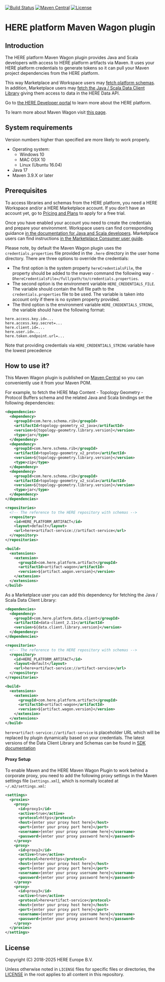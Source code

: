 [![Build Status](https://github.com/heremaps/here-artifact-maven-wagon/actions/workflows/release.yml/badge.svg)](https://github.com/heremaps/here-artifact-maven-wagon/actions?query=workflow%3ARelease+branch%3Amaster)
[![Maven Central](https://img.shields.io/maven-central/v/com.here.platform.artifact/artifact-wagon)](https://search.maven.org/artifact/com.here.platform.artifact/artifact-wagon)
[![License](https://img.shields.io/badge/License-Apache%202.0-blue.svg)](LICENSE)

# HERE platform Maven Wagon plugin

##  Introduction
The HERE platform Maven Wagon plugin provides Java and Scala developers with access to HERE platform artifacts via Maven. It uses your HERE platform credentials to generate tokens so it can pull your Maven project dependencies from the HERE platform.

This way Marketplace and Workspace users may [fetch platform schemas](https://www.here.com/docs/bundle/here-workspace-developer-guide-java-scala/page/proto-schema/README.html). In addition, Marketplace users may [fetch the Java / Scala Data Client Library](https://www.here.com/docs/bundle/data-client-library-developer-guide-java-scala/page/client/get-data.html) giving them access to data in the HERE Data API. 

Go to [the HERE Developer portal](https://developer.here.com/products/platform) to learn more about the HERE platform.

To learn more about Maven Wagon visit [this page](https://maven.apache.org/wagon/).

## System requirements
Version numbers higher than specified are more likely to work properly.
* Operating system:
    * Windows 10
    * MAC OSX 10
    * Linux (Ubuntu 16.04)
* Java 17
* Maven 3.9.X or later

##  Prerequisites
To access libraries and schemas from the HERE platform, you need a HERE Workspace and/or a HERE Marketplace account. If you don’t have an account yet, go to [Pricing and Plans](https://www.here.com/get-started/pricing) to apply for a free trial.

Once you have enabled your account you need to create the credentials and prepare your environment. Workspace users can find corresponding guidance [in the documentation for Java and Scala developers](https://www.here.com/docs/bundle/here-workspace-developer-guide-java-scala/page/topics/how-to-use-sdk.html). Marketplace users can find instructions [in the Marketplace Consumer user guide](https://www.here.com/docs/bundle/marketplace-consumer-user-guide/page/topics/link-catalogs.html#set-up-your-credentials).

Please note, by default the Maven Wagon plugin uses the `credentials.properties` file provided in the `.here` directory in the user home directory. 
There are three options to override the credentials:

- The first option is the system property `hereCredentialsFile`, the property should be added to the maven command the following way `-DhereCredentialsFile=/full/path/to/credentials.properties`.
- The second option is the environment variable `HERE_CREDENTIALS_FILE`.  The variable should contain the full file path to the `credentials.properties` file to be used. The variable is taken into account only if there is no system property provided.
- The third option is the environment variable `HERE_CREDENTIALS_STRING`, the variable should have the following format:
```
here.access.key.id=...
here.access.key.secret=...
here.client.id=...
here.user.id=...
here.token.endpoint.url=...
```
Note that providing credentials via `HERE_CREDENTIALS_STRING` variable have the lowest precedence

## How to use it?
This Maven Wagon plugin is published on [Maven Central](https://search.maven.org/artifact/com.here.platform.artifact/artifact-wagon) so you can conveniently use it from your Maven POM.

For example, to fetch the HERE Map Content - Topology Geometry - Protocol Buffers schema and the related Java and Scala bindings set the following dependencies:

```xml
<dependencies>
  <dependency>
    <groupId>com.here.schema.rib</groupId>
    <artifactId>topology-geometry_v2_java</artifactId>
    <version>${topology-geometry.library.version}</version>
    <type>jar</type>
  </dependency>
  <dependency>
    <groupId>com.here.schema.rib</groupId>
    <artifactId>topology-geometry_v2_proto</artifactId>
    <version>${topology-geometry.library.version}</version>
    <type>zip</type>
  </dependency>
  <dependency>
    <groupId>com.here.schema.rib</groupId>
    <artifactId>topology-geometry_v2_scala</artifactId>
    <version>${topology-geometry.library.version}</version>
    <type>jar</type>
  </dependency>
</dependencies>

<repositories>
  <!-- The reference to the HERE repository with schemas -->
  <repository>
    <id>HERE_PLATFORM_ARTIFACT</id>
    <layout>default</layout>
    <url>here+artifact-service://artifact-service</url>
  </repository>
</repositories>

<build>
  <extensions>
    <extension>
      <groupId>com.here.platform.artifact</groupId>
      <artifactId>artifact-wagon</artifactId>
      <version>${artifact.wagon.version}</version>
    </extension>
  </extensions>
</build>
```

As a Marketplace user you can add this dependency for fetching the Java / Scala Data Client Library:

```xml
<dependencies>
  <dependency>
    <groupId>com.here.platform.data.client</groupId>
    <artifactId>data-client_2.11</artifactId>
    <version>${data.client.library.version}</version>
  </dependency>
</dependencies>

<repositories>
  <!-- The reference to the HERE repository with schemas -->
  <repository>
    <id>HERE_PLATFORM_ARTIFACT</id>
    <layout>default</layout>
    <url>here+artifact-service://artifact-service</url>
  </repository>
</repositories>

<build>
  <extensions>
    <extension>
      <groupId>com.here.platform.artifact</groupId>
      <artifactId>artifact-wagon</artifactId>
      <version>${artifact.wagon.version}</version>
    </extension>
  </extensions>
</build>
```

`here+artifact-service://artifact-service` is placeholder URL which will be replaced by plugin dynamically based on your credentials.
The latest versions of the Data Client Library and Schemas can be found in [SDK documentation](https://www.here.com/docs/bundle/here-workspace-developer-guide-java-scala/page/sdk-libraries.html)


#### Proxy Setup
To enable Maven and the HERE Maven Wagon Plugin to work behind a corporate proxy, you need to add the following proxy
settings in the Maven settings file (`settings.xml`), which is normally located at `~/.m2/settings.xml`:

```xml
<settings>
  <proxies>
    <proxy>
      <id>proxy1</id>
      <active>true</active>
      <protocol>https</protocol>
      <host>{enter your proxy host here}</host>
      <port>{enter your proxy port here}</port>
      <username>{enter your proxy username here}</username>
      <password>{enter your proxy password here}</password>
    </proxy>
    <proxy>
      <id>proxy2</id>
      <active>true</active>
      <protocol>here+https</protocol>
      <host>{enter your proxy host here}</host>
      <port>{enter your proxy port here}</port>
      <username>{enter your proxy username here}</username>
      <password>{enter your proxy password here}</password>
    </proxy>
    <proxy>
      <id>proxy3</id>
      <active>true</active>
      <protocol>here+artifact-service</protocol>
      <host>{enter your proxy host here}</host>
      <port>{enter your proxy port here}</port>
      <username>{enter your proxy username here}</username>
      <password>{enter your proxy password here}</password>
    </proxy>
  </proxies>
</settings>
```

## License
Copyright (C) 2018-2025 HERE Europe B.V.

Unless otherwise noted in `LICENSE` files for specific files or directories, the [LICENSE](LICENSE) in the root applies to all content in this repository.
